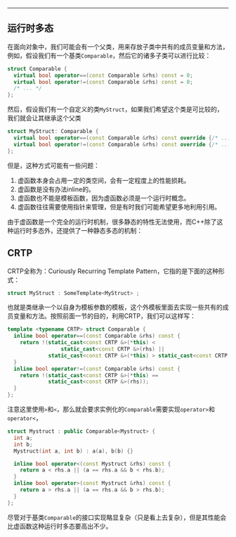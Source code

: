 
---

## 运行时多态

在面向对象中，我们可能会有一个父类，用来存放子类中共有的成员变量和方法，例如，假设我们有一个基类`Comparable`，然后它的诸多子类可以进行比较：

```cpp
struct Comparable {
  virtual bool operator==(const Comparable &rhs) const = 0;
  virtual bool operator!=(const Comparable &rhs) const = 0;
  /* ... */
};
```

然后，假设我们有一个自定义的类`MyStruct`，如果我们希望这个类是可比较的，我们就会让其继承这个父类

```cpp
struct MyStruct: Comparable {
  virtual bool operator==(const Comparable &rhs) const override {/* ... */};
  virtual bool operator!=(const Comparable &rhs) const override {/* ... */};
};
```

但是，这种方式可能有一些问题：

1. 虚函数本身会占用一定的类空间，会有一定程度上的性能损耗。
2. 虚函数是没有办法inline的。
3. 虚函数也不能是模板函数，因为虚函数必须是一个运行时概念。
4. 虚函数往往需要使用指针来管理，但是有时我们可能希望更多地利用引用。

由于虚函数是一个完全的运行时机制，很多静态的特性无法使用，而C++除了这种运行时多态外，还提供了一种静态多态的机制：

## CRTP

CRTP全称为：Curiously Recurring Template Pattern，它指的是下面的这种形式：

```cpp
struct MyStruct : SomeTemplate<MyStruct> ;
```

也就是类继承一个以自身为模板参数的模板，这个外模板里面去实现一些共有的成员变量和方法。按照前面一节的目的，利用CRTP，我们可以这样写：

```cpp
template <typename CRTP> struct Comparable {
  inline bool operator==(const Comparable &rhs) const {
    return !(static_cast<const CRTP &>(*this) <
                 static_cast<const CRTP &>(rhs) ||
             static_cast<const CRTP &>(*this) > static_cast<const CRTP &>(rhs));
  }
  inline bool operator!=(const Comparable &rhs) const {
    return !(static_cast<const CRTP &>(*this) ==
             static_cast<const CRTP &>(rhs));
  }
};
```

注意这里使用`>`和`<`，那么就会要求实例化的`Comparable`需要实现`operator>`和`operator<`，

```cpp
struct Mystruct : public Comparable<Mystruct> {
  int a;
  int b;
  Mystruct(int a, int b) : a(a), b(b) {}

  inline bool operator<(const Mystruct &rhs) const {
    return a < rhs.a || (a == rhs.a && b < rhs.b);
  }
  inline bool operator>(const Mystruct &rhs) const {
    return a > rhs.a || (a == rhs.a && b > rhs.b);
  }
};
```

尽管对于基类`Comparable`的接口实现略显复杂（只是看上去复杂），但是其性能会比虚函数这种运行时多态要高出不少。

